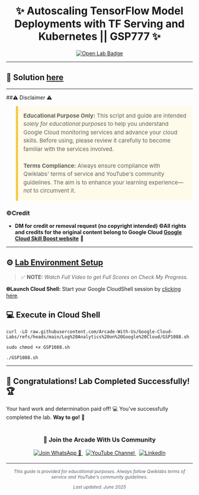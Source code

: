 <h1 align="center">
✨  Autoscaling TensorFlow Model Deployments with TF Serving and Kubernetes || GSP777 ✨
</h1>

<div align="center">
  <a href="https://www.cloudskillsboost.google/focuses/49749?parent=catalog"_blank" rel="noopener noreferrer">
    <img src="https://img.shields.io/badge/Open_Lab-Cloud_Skills_Boost-4285F4?style=for-the-badge&logo=google&logoColor=white&labelColor=34A853" alt="Open Lab Badge">
  </a>
</div>

---

## 🔑 Solution [here]()

---

##⚠️ Disclaimer ⚠️

<blockquote style="background-color: #fffbea; border-left: 6px solid #f7c948; padding: 1em; font-size: 15px; line-height: 1.5;">
  <strong>Educational Purpose Only:</strong> This script and guide are intended <em>solely for educational purposes</em> to help you understand Google Cloud monitoring services and advance your cloud skills. Before using, please review it carefully to become familiar with the services involved.
  <br><br>
  <strong>Terms Compliance:</strong> Always ensure compliance with Qwiklabs' terms of service and YouTube's community guidelines. The aim is to enhance your learning experience—<em>not</em> to circumvent it.
</blockquote>

### ©Credit
- **DM for credit or removal request (no copyright intended) ©All rights and credits for the original content belong to Google Cloud [Google Cloud Skill Boost website](https://www.cloudskillsboost.google/)** 🙏

---

## ⚙️ <ins>Lab Environment Setup</ins>

> ✅ **NOTE:** *Watch Full Video to get Full Scores on Check My Progress.*

**🌐Launch Cloud Shell:**
Start your Google CloudShell session by [clicking here](https://console.cloud.google.com/home/dashboard?project=&pli=1&cloudshell=true).

## 💻 **Execute in Cloud Shell** 

```
curl -LO raw.githubusercontent.com/Arcade-With-Us/Google-Cloud-Labs/refs/heads/main/Log%20Analytics%20on%20Google%20Cloud/GSP1088.sh

sudo chmod +x GSP1088.sh

./GSP1088.sh
```
---

## 🎉 **Congratulations! Lab Completed Successfully!** 🏆  

Your hard work and determination paid off! 💻
You've successfully completed the lab. **Way to go!** 🚀


<div align="center" style="padding: 5px;">
  <h3>📱 Join the Arcade With Us Community</h3>
  
  <a href="https://chat.whatsapp.com/KN3NvYNTJvU5xMCVTORJtS">
    <img src="https://img.shields.io/badge/Join_WhatsApp-25D366?style=for-the-badge&logo=whatsapp&logoColor=white" alt="Join WhatsApp 👥">
  </a>
  &nbsp;
  <a href="https://youtube.com/@arcadewithus_we?si=yeEby5M3k40gdX4l">
    <img src="https://img.shields.io/badge/Subscribe-Arcade%20With%20Us-FF0000?style=for-the-badge&logo=youtube&logoColor=white" alt="YouTube Channel">
  </a>
  &nbsp;
  <a href="https://www.linkedin.com/in/tripti-gupta-a28a6832b/">
    <img src="https://img.shields.io/badge/LINKEDIN-Tripti%20Gupta-0077B5?style=for-the-badge&logo=linkedin&logoColor=white" alt="LinkedIn">
</a>


</div>

---

<div align="center">
  <p style="font-size: 12px; color: #586069;">
    <em>This guide is provided for educational purposes. Always follow Qwiklabs terms of service and YouTube's community guidelines.</em>
  </p>
  <p style="font-size: 12px; color: #586069;">
    <em>Last updated: June 2025</em>
  </p>
</div>
